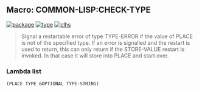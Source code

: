 ## Macro: COMMON-LISP:CHECK-TYPE
[![package](https://img.shields.io/badge/Package-COMMON--LISP-5f9ea0.svg?style=social&colorA=999999)](../) [![type](https://img.shields.io/badge/Type-Macro-5f9ea0.svg?style=social&colorA=999999)](../#macro) [![clhs](https://img.shields.io/badge/CLHS-CHECK--TYPE-5f9ea0.svg?style=social&colorA=999999)](http://www.lispworks.com/documentation/HyperSpec/Body/m_check_.htm) 

> Signal a restartable error of type TYPE-ERROR if the value of PLACE
> is not of the specified type. If an error is signalled and the restart
> is used to return, this can only return if the STORE-VALUE restart is
> invoked. In that case it will store into PLACE and start over.

### Lambda list
```
(PLACE TYPE &OPTIONAL TYPE-STRING)
```
